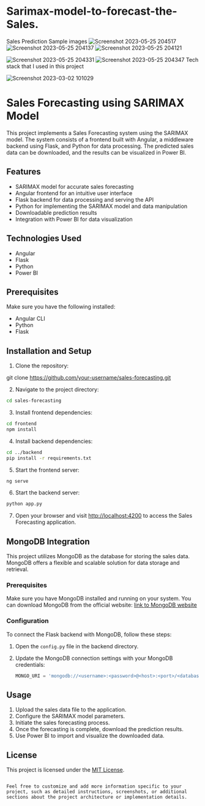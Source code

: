 # Sarimax-model-to-forecast-the-Sales.
Sales Prediction
Sample images
![Screenshot 2023-05-25 204517](https://github.com/PONDHURUSAIGANESH/Saimax-model-to-forecast-the-Sales./assets/78872384/f883ad60-ec86-4de4-8a25-3a626915ba20)
![Screenshot 2023-05-25 204137](https://github.com/PONDHURUSAIGANESH/Saimax-model-to-forecast-the-Sales./assets/78872384/0ee59547-198a-471f-a164-472cbda2078c)
![Screenshot 2023-05-25 204121](https://github.com/PONDHURUSAIGANESH/Saimax-model-to-forecast-the-Sales./assets/78872384/e21da25f-f6f9-414b-9c86-1075da00333e)

![Screenshot 2023-05-25 204331](https://github.com/PONDHURUSAIGANESH/Saimax-model-to-forecast-the-Sales./assets/78872384/a647750c-2f8c-4b23-b99c-f23f96b14700)
![Screenshot 2023-05-25 204347](https://github.com/PONDHURUSAIGANESH/Saimax-model-to-forecast-the-Sales./assets/78872384/1212a2ba-0857-4206-be3a-985b902833d7)
Tech stack that I used in this project

![Screenshot 2023-03-02 101029](https://github.com/PONDHURUSAIGANESH/Saimax-model-to-forecast-the-Sales./assets/78872384/5948d067-bcc0-4862-afca-124249b9811a)

# Sales Forecasting using SARIMAX Model

This project implements a Sales Forecasting system using the SARIMAX model. The system consists of a frontend built with Angular, a middleware backend using Flask, and Python for data processing. The predicted sales data can be downloaded, and the results can be visualized in Power BI.

## Features

- SARIMAX model for accurate sales forecasting
- Angular frontend for an intuitive user interface
- Flask backend for data processing and serving the API
- Python for implementing the SARIMAX model and data manipulation
- Downloadable prediction results
- Integration with Power BI for data visualization

## Technologies Used

- Angular
- Flask
- Python
- Power BI

## Prerequisites

Make sure you have the following installed:

- Angular CLI
- Python
- Flask

## Installation and Setup

1. Clone the repository:

git clone https://github.com/your-username/sales-forecasting.git

2. Navigate to the project directory:

```bash
cd sales-forecasting
```

3. Install frontend dependencies:

```bash
cd frontend
npm install
```

4. Install backend dependencies:

```bash
cd ../backend
pip install -r requirements.txt
```

5. Start the frontend server:

```bash
ng serve
```

6. Start the backend server:

```bash
python app.py
```

7. Open your browser and visit [http://localhost:4200](http://localhost:4200) to access the Sales Forecasting application.
## MongoDB Integration

This project utilizes MongoDB as the database for storing the sales data. MongoDB offers a flexible and scalable solution for data storage and retrieval.

### Prerequisites

Make sure you have MongoDB installed and running on your system. You can download MongoDB from the official website: [link to MongoDB website](https://www.mongodb.com/)

### Configuration

To connect the Flask backend with MongoDB, follow these steps:

1. Open the `config.py` file in the backend directory.

2. Update the MongoDB connection settings with your MongoDB credentials:

   ```python
   MONGO_URI = 'mongodb://<username>:<password>@<host>:<port>/<database>'


## Usage

1. Upload the sales data file to the application.
2. Configure the SARIMAX model parameters.
3. Initiate the sales forecasting process.
4. Once the forecasting is complete, download the prediction results.
5. Use Power BI to import and visualize the downloaded data.


## License

This project is licensed under the [MIT License](LICENSE).

```

Feel free to customize and add more information specific to your project, such as detailed instructions, screenshots, or additional sections about the project architecture or implementation details.
